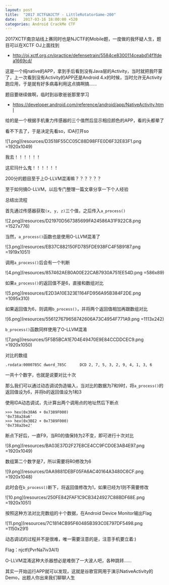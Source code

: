 ```yaml
---
layout: post
title:  "2017 XCTF&NJCTF - LittleRotatorGame-200"
date:   2017-03-16 18:00:00 +520
categories: Android CrackMe CTF 
---
```


2017XCTF南京站线上赛同时也是NJCTF的Mobile题，一度做的我怀疑人生，题目可以在XCTF OJ上面找到
- http://oj.xctf.org.cn/practice/defensetrain/5584ce8300114ceabd14f1fdea1669cd/

这是一个纯native的APP，拿到手后看到没有Java层的Activity，当时就把我吓蒙了，上一次看到没有Activity的APP还是Android 4.x的时候，当时允许无Activity跑应用，于是就有好多病毒利用这点搞啊搞......

题目要继续做啊，临时到谷歌爸爸那里学习
- https://developer.android.com/reference/android/app/NativeActivity.html

给的是一个根据手机重力传感器的三个值然后显示相应颜色的APP，看的头都晕了

看不下去了，于是决定先看so，IDA打开so

![1.png](resources/D3518F55CC05C88D98FFE0D6F32E83F1.png =1920x1049)

我去！！！！！！

这尼玛什么鬼！！！！！！

200分的题目至于上O-LLVM混淆嘛？？？？？？

至于如何搞O-LLVM，以后专门整理一篇文章分享一下个人经验

总结出流程

首先通过传感器获取`(x, y, z)`三个值，之后传入`a_process()`

![2.png](resources/D21970D567385699FA24586A31F922C8.png =1527x776)

当然，`a_process()`函数也是使用O-LLVM混淆了

![3.png](resources/EB37C882150FD785FDE938FC4F5B9187.png =1919x1051)

调用`a_process()`后会有一个判断

![4.png](resources/857462AEB0A00E22CAB7930A751EE54D.png =586x89)

如果`a_process()`的返回值不是6，直接和数组对比

![5.png](resources/E2D3A10E323E1164FD956A95B384F2DE.png =1095x310)

如果返回值为6，则调用`b_process()`，并将两个返回值相加再跟数组对比

![6.png](resources/556127679658742606A73C4954F771A9.png =1113x242)

`b_process()`函数同样使用了O-LLVM混淆

![7.png](resources/5F5B5BCA1E704E49470E9E84CCDDCEC9.png =1920x1050)

对比的数组
```
.rodata:0000785C dword_785C      DCD 2, 7, 5, 3, 2, 9, 4, 1, 3, 6
```

一共十个数字，也就是说要对比十次

那么我们可以通过动态调试伪造输入，当对比的数据为7和9时，将`a_process()`的返回值设为6，并将b的返回值设为1和3

使用IDA动态调试，先计算出两个调用点的地址然后下断点
```
>>> hex(0x38A6 + 0x7389F000)
'0x738a28a6'
>>> hex(0x3BE2 + 0x7389F000)
'0x738a2be2'
```

断点下好后，一直F9，当R0的值保持为2不变，即可进行十次对比

![8.png](resources/BA03E37D2F27E8CE4CC9FCD0E3AB4E97.png =1920x1049)

数组第二个数字是7，所以需要将R0修改为6

![9.png](resources/0AA9881DEBF05FA6AC40164A3480C6CF.png =1920x1048)

此时会在`b_process()`断下，将返回值修改为1，如果已经为1则不需要修改

![10.png](resources/250FE842FAF1C9CB3424927C88BDF68E.png =1920x1051)

按照这种方法对比完数组的十个数据，在Android Device Monitor输出Flag

![11.png](resources/7C1814CB95F60485B393C0E797DF5498.png =1150x291)

动态调试的过程并不是很难，唯一需要注意的是，注意手机要立着:)

Flag：njctf{PvrNa7iv3Al1}

O-LLVM混淆这种大杀器想必是难倒了一大波人吧，各种跳转......

其实一开始运行APP就可以发现，这就是谷歌官网用于演示NativeActivity的Demo，出题人你出来我们聊聊人生